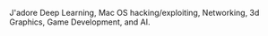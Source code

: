 J'adore Deep Learning, Mac OS hacking/exploiting, Networking, 3d Graphics, Game Development, and AI.
